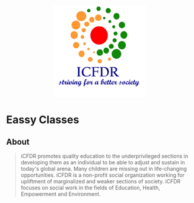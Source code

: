 <p align="center">
<img src='media/favicon.webp'/>
</p>

# Eassy Classes
## About
> iCFDR promotes quality education to the underprivileged sections in developing them as an individual to be able to adjust and sustain in today's global arena. Many children are missing out in life-changing opportunities.
>iCFDR is a non-profit social organization working for upliftment of marginalized and weaker sections of society. iCFDR focuses on social work in the fields of Education, Health, Empowerment and Environment.
